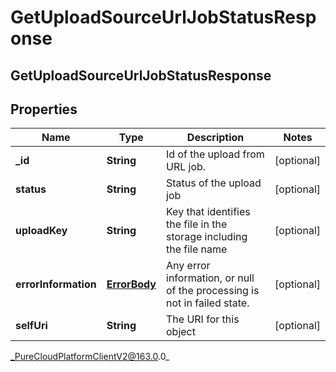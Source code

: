 # GetUploadSourceUrlJobStatusResponse

## GetUploadSourceUrlJobStatusResponse

## Properties

|Name | Type | Description | Notes|
|------------ | ------------- | ------------- | -------------|
| **_id** | **String** | Id of the upload from URL job. | [optional] |
| **status** | **String** | Status of the upload job | [optional] |
| **uploadKey** | **String** | Key that identifies the file in the storage including the file name | [optional] |
| **errorInformation** | [**ErrorBody**](ErrorBody) | Any error information, or null of the processing is not in failed state. | [optional] |
| **selfUri** | **String** | The URI for this object | [optional] |



_PureCloudPlatformClientV2@163.0.0_
